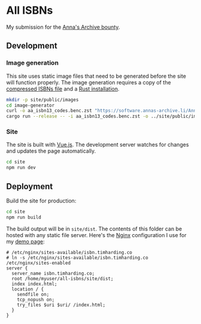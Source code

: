 # All ISBNs

My submission for the [Anna's Archive bounty](https://annas-archive.org/blog/all-isbns.html).

## Development

### Image generation

This site uses static image files that need to be generated before the site will function properly. The image generation requires a copy of the [compressed ISBNs file](https://software.annas-archive.li/AnnaArchivist/annas-archive/-/blob/main/isbn_images/aa_isbn13_codes_20241204T185335Z.benc.zst) and a [Rust installation](https://www.rust-lang.org/tools/install).

```sh
mkdir -p site/public/images
cd image-generator
curl -o aa_isbn13_codes.benc.zst "https://software.annas-archive.li/AnnaArchivist/annas-archive/-/raw/main/isbn_images/aa_isbn13_codes_20241204T185335Z.benc.zst?inline=false"
cargo run --release -- -i aa_isbn13_codes.benc.zst -o ../site/public/images
```

### Site

The site is built with [Vue.js](https://vuejs.org/). The development server watches for changes and updates the page automatically.

```sh
cd site
npm run dev
```

## Deployment

Build the site for production:

```sh
cd site
npm run build
```

The build output will be in `site/dist`. The contents of this folder can be hosted with any static file server. Here's the [Nginx](https://nginx.org/) configuration I use for my [demo page](http://isbn.timharding.co):

```nginx
# /etc/nginx/sites-available/isbn.timharding.co
# ln -s /etc/nginx/sites-available/isbn.timharding.co /etc/nginx/sites-enabled
server {
  server_name isbn.timharding.co;
  root /home/myuser/all-isbns/site/dist;
  index index.html;
  location / {
    sendfile on;
    tcp_nopush on;
    try_files $uri $uri/ /index.html;
  }
}
```
